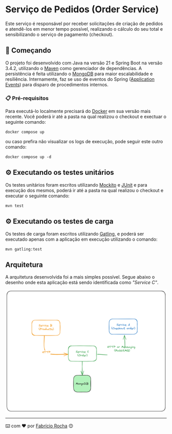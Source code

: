 # Serviço de Pedidos (Order Service)

Este serviço é responsável por receber solicitações de criação 
de pedidos e atendê-los em menor tempo possível, realizando o cálculo do seu total e sensibilizando 
o serviço de pagamento (checkout).

## 🚀 Começando

O projeto foi desenvolvido com Java na versão 21 e Spring Boot na versão 3.4.2, 
utilizando o [Maven](https://maven.apache.org/) como gerenciador de dependências. A persistência é feita utilizando
o [MongoDB](https://www.mongodb.com/pt-br/) para maior escalabilidade e resiliência. Internamente, faz se uso de eventos
do Spring ([Application Events](https://docs.spring.io/spring-framework/reference/testing/testcontext-framework/application-events.html))
para disparo de procedimentos internos.

### 📋 Pré-requisitos

Para executá-lo localmente precisará do [Docker](https://docs.docker.com/) em sua versão mais recente.
Você poderá ir até a pasta na qual realizou o checkout e exectuar o seguinte comando:
```
docker compose up
```
ou caso prefira não visualizar os logs de execução, pode seguir este outro comando:
```
docker compose up -d
```
## ⚙️ Executando os testes unitários

Os testes unitários foram escritos utilizando [Mockito](https://site.mockito.org/) 
e [JUnit](https://junit.org/junit5/) e para execução dos mesmos, poderá ir até a pasta na 
qual realizou o checkout e executar o seguinte comando:
```
mvn test
```

## ⚙️ Executando os testes de carga

Os testes de carga foram escritos utilizando [Gatling](https://gatling.io/), 
e poderá ser executado apenas com a aplicação em execução utilizando o comando:

```
mvn gatling:test
```

## Arquitetura
A arquitetura desenvolvida foi a mais simples possível. 
Segue abaixo o desenho onde esta aplicação está sendo identificada como _"Service C"_.

<img src="./docs/01 - arch.png">


---
⌨️ com ❤️ por [Fabrício Rocha](https://github.com/fabriciormartins/) 😊